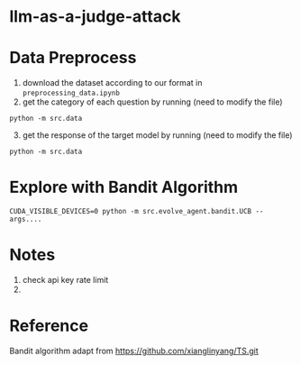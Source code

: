 # llm-as-a-judge-attack

# Data Preprocess
1. download the dataset according to our format in ```preprocessing_data.ipynb```
2. get the category of each question by running (need to modify the file)
```console
python -m src.data
```
3. get the response of the target model by running (need to modify the file)

```console
python -m src.data
```

# Explore with Bandit Algorithm

```console
CUDA_VISIBLE_DEVICES=0 python -m src.evolve_agent.bandit.UCB --args....
```


# Notes
1. check api key rate limit
2. 



# Reference
Bandit algorithm adapt from https://github.com/xianglinyang/TS.git